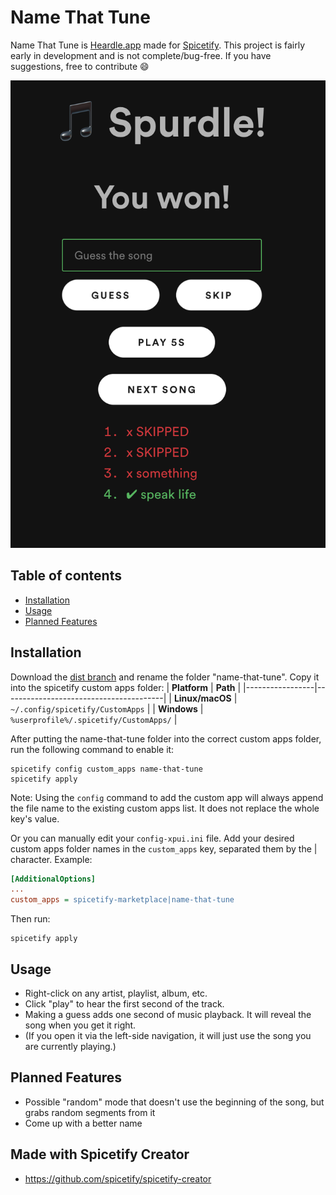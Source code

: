 # Name That Tune

Name That Tune is [Heardle.app](https://www.heardle.app) made for [Spicetify](https://spicetify.app). 
This project is fairly early in development and is not complete/bug-free. If you have suggestions, free to contribute 😄

![Preview screenshot](docs/preview.png)

## Table of contents
  - [Installation](#installation)
  - [Usage](#usage)
  - [Planned Features](#planned-features)

## Installation
Download the [dist branch](https://github.com/theRealPadster/name-that-tune/archive/refs/heads/dist.zip) and rename the folder "name-that-tune". Copy it into the spicetify custom apps folder:
| **Platform**    | **Path**                               |
|-----------------|----------------------------------------|
| **Linux/macOS** | `~/.config/spicetify/CustomApps`       |
| **Windows**     | `%userprofile%/.spicetify/CustomApps/` |

After putting the name-that-tune folder into the correct custom apps folder, run the following command to enable it:
```
spicetify config custom_apps name-that-tune
spicetify apply
```
Note: Using the `config` command to add the custom app will always append the file name to the existing custom apps list. It does not replace the whole key's value.

Or you can manually edit your `config-xpui.ini` file. Add your desired custom apps folder names in the `custom_apps` key, separated them by the | character.
Example:
```ini
[AdditionalOptions]
...
custom_apps = spicetify-marketplace|name-that-tune
```

Then run:
```
spicetify apply
```

## Usage
- Right-click on any artist, playlist, album, etc. 
- Click "play" to hear the first second of the track.
- Making a guess adds one second of music playback. It will reveal the song when you get it right. 
- (If you open it via the left-side navigation, it will just use the song you are currently playing.)

## Planned Features
- Possible "random" mode that doesn't use the beginning of the song, but grabs random segments from it
- Come up with a better name

## Made with Spicetify Creator
- https://github.com/spicetify/spicetify-creator
